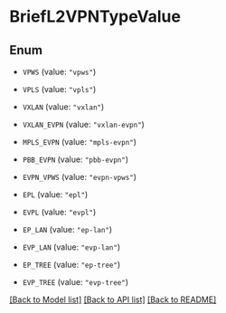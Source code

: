 # BriefL2VPNTypeValue

## Enum


* `VPWS` (value: `"vpws"`)

* `VPLS` (value: `"vpls"`)

* `VXLAN` (value: `"vxlan"`)

* `VXLAN_EVPN` (value: `"vxlan-evpn"`)

* `MPLS_EVPN` (value: `"mpls-evpn"`)

* `PBB_EVPN` (value: `"pbb-evpn"`)

* `EVPN_VPWS` (value: `"evpn-vpws"`)

* `EPL` (value: `"epl"`)

* `EVPL` (value: `"evpl"`)

* `EP_LAN` (value: `"ep-lan"`)

* `EVP_LAN` (value: `"evp-lan"`)

* `EP_TREE` (value: `"ep-tree"`)

* `EVP_TREE` (value: `"evp-tree"`)


[[Back to Model list]](../README.md#documentation-for-models) [[Back to API list]](../README.md#documentation-for-api-endpoints) [[Back to README]](../README.md)


